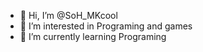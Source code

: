 - 👋 Hi, I’m @SoH_MKcool
- 👀 I’m interested in Programing and games
- 🌱 I’m currently learning Programing

<!---
SoH-MKcool/SoH-MKcool is a ✨ special ✨ repository because its `README.md` (this file) appears on your GitHub profile.
You can click the Preview link to take a look at your changes.
--->
